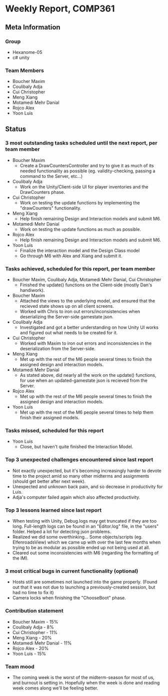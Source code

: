 # Weekly Report, COMP361

## Meta Information

### Group

 * Hexanome-05
 * c# unity

### Team Members

 * Boucher Maxim
 * Coulibaly Adja
 * Cui Christopher
 * Meng Xiang
 * Motamedi Mehr Danial
 * Rojco Alex
 * Yoon Luis

## Status

### 3 most outstanding tasks scheduled until the next report, per team member

 * Boucher Maxim
   * Create a DrawCountersController and try to give it as much of its needed functionality as possible (eg. validity-checking, passing a command to the Server, etc...)
 * Coulibaly Adja
   * Work on the Unity/Client-side UI for player inventories and the DrawCounters phase.
 * Cui Christopher
   * Work on testing the update functions by implementing the "drawCounters" functionality.
 * Meng Xiang
   * Help finish remaining Design and Interaction models and submit M6.
 * Motamedi Mehr Danial
   * Work on testing the update functions as much as possible.
 * Rojco Alex
   * Help finish remaining Design and Interaction models and submit M6.
 * Yoon Luis
   * Finalize the interaction model and the Design Class model
   * Go through M6 with Alex and Xiang and submit it.

### Tasks achieved, scheduled for this report, per team member

 * Boucher Maxim, Coulibaly Adja, Motamedi Mehr Danial, Cui Christopher
   * Finished the update() functions on the Client-side (mostly Dan's handiwork).
 * Boucher Maxim
   * Attached the views to the underlying model, and ensured that the recieved state shows up on all client screens.
   * Worked with Chris to iron out errors/inconsistencies when deserializing the Server-side gamestate json.
 * Coulibaly Adja
   * Investigated and got a better understanding on how Unity UI works and figured out what needs to be created for it.
 * Cui Christopher
   * Worked with Maxim to iron out errors and inconsistencies in the deserialization from the Server-side.
 * Meng Xiang
   * Met up with the rest of the M6 people several times to finish the assigned design and interaction models.
 * Motamedi Mehr Danial
   *  As stated above, did nearly all the work on the update() functions, for use when an updated-gamestate json is recieved from the Server.
 * Rojco Alex
   * Met up with the rest of the M6 people several times to finish the assigned design and interaction models.
 * Yoon Luis
   * Met up with the rest of the M6 people several times to help them finish their assigned models.

### Tasks missed, scheduled for this report 
  * Yoon Luis
    * Close, but haven't quite finished the Interaction Model.

### Top 3 unexpected challenges encountered since last report

  * Not exactly unexpected, but it's becoming increasingly harder to devote time to the project amid so many other midterms and assignments (should get better after next week).
  * Unexpected and unknown back pain, and so decrease in productivity for Luis.
  * Adja's computer failed again which also affected productivity.
  
### Top 3 lessons learned since last report

  * When testing with Unity, Debug.logs may get truncated if they are too long. Full-length logs can be found in an "Editor.log" file, in the "users" folder. Helped a lot for detecting json problems.
  * Realized we did some overthinking... Some objects/scripts (eg. ElfenroadsView) which we came up with over the last few months when trying to be as modular as possible ended up not being used at all.
  * Cleared out some inconsistencies with M6 (regarding the formatting of the IM).

### 3 most critical bugs in current functionality (optional)

  * Hosts still are sometimes not launched into the game properly. (Found out that it was not due to launching a previously-created session, but had no time to fix it)
  * Camera locks when finishing the "ChooseBoot" phase.

### Contribution statement

 * Boucher Maxim - 15%
 * Coulibaly Adja - 8%
 * Cui Christopher - 11%
 * Meng Xiang - 20%
 * Motamedi Mehr Danial - 11% 
 * Rojco Alex - 20%
 * Yoon Luis - 15%

### Team mood
 * The coming week is the worst of the midterm-season for most of us, and burnout is setting in. Hopefully when the week is done and reading week comes along we'll be feeling better.
